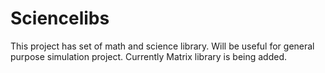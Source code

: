 # Sciencelibs
This project has set of math and science library. Will be useful for general purpose simulation project.
Currently Matrix library is being added.
